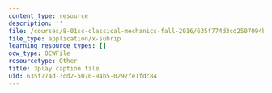 ```yaml
---
content_type: resource
description: ''
file: /courses/8-01sc-classical-mechanics-fall-2016/635f774d3cd2507094b50297fe1fdc84_5ucfHd8FWKw.vtt
file_type: application/x-subrip
learning_resource_types: []
ocw_type: OCWFile
resourcetype: Other
title: 3play caption file
uid: 635f774d-3cd2-5070-94b5-0297fe1fdc84
---
```

